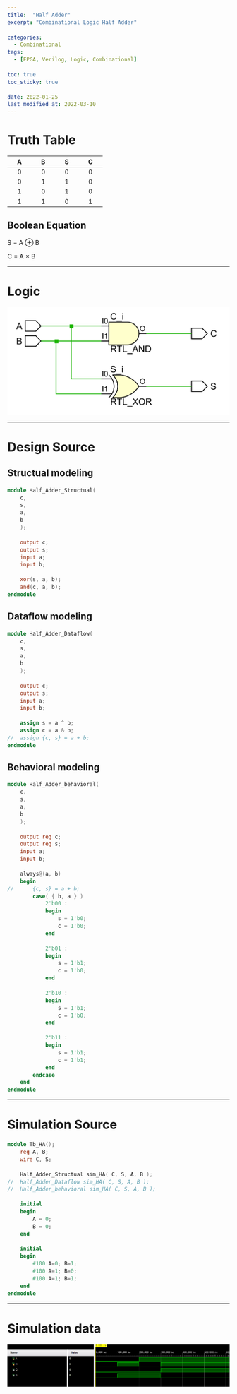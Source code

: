 ```yaml
---
title:  "Half Adder"
excerpt: "Combinational Logic Half Adder"

categories:
  - Combinational
tags:
  - [FPGA, Verilog, Logic, Combinational]

toc: true
toc_sticky: true
 
date: 2022-01-25
last_modified_at: 2022-03-10
---
```


# Truth Table

| &nbsp; &nbsp; A &nbsp; &nbsp; | &nbsp; &nbsp; B &nbsp; &nbsp; | &nbsp; &nbsp; S &nbsp; &nbsp; | &nbsp; &nbsp; C &nbsp; &nbsp; |
|:---:|:---:|:---:|:---:|
|  0  |  0  |  0  |  0  |
|  0  |  1  |  1  |  0  |
|  1  |  0  |  1  |  0  |
|  1  |  1  |  0  |  1  |

## Boolean Equation

S = A ⊕ B

C = A × B

---

# Logic

![HA](/images/2022-01-25-HA/logic.png)

---

# Design Source

## Structual modeling

```verilog
module Half_Adder_Structual(
    c,
	s,
	a,
	b
    );

	output c;
	output s;
	input a;
	input b;
    
	xor(s, a, b);
	and(c, a, b);
endmodule
```

## Dataflow modeling

```verilog
module Half_Adder_Dataflow(
	c,
	s,
	a,
	b
    );

	output c;
	output s;
	input a;
	input b;

	assign s = a ^ b;
	assign c = a & b;
//	assign {c, s} = a + b;
endmodule
```

## Behavioral modeling

```verilog
module Half_Adder_behavioral(
	c,
	s,
	a,
	b
    );

	output reg c;
	output reg s;
	input a;
	input b;

	always@(a, b)
	begin
//		{c, s} = a + b;
		case( { b, a } )
			2'b00 : 
			begin
				s = 1'b0;
				c = 1'b0;
			end

			2'b01 : 
			begin
				s = 1'b1;
				c = 1'b0;
			end

		    2'b10 :
			begin
				s = 1'b1;
				c = 1'b0;
			end

		    2'b11 :
			begin
				s = 1'b1;
				c = 1'b1;
			end
		endcase
	end
endmodule
```
---

# Simulation Source

```verilog
module Tb_HA();
	reg A, B;
	wire C, S;
    
	Half_Adder_Structual sim_HA( C, S, A, B );
//	Half_Adder_Dataflow sim_HA( C, S, A, B );
//	Half_Adder_behavioral sim_HA( C, S, A, B );
    
	initial
	begin
		A = 0;
		B = 0;
	end
    
	initial
	begin
		#100 A=0; B=1;
		#100 A=1; B=0;
		#100 A=1; B=1;
	end
endmodule
```
---

# Simulation data

![Tb_HA](/images/2022-01-25-HA/tb.png)
